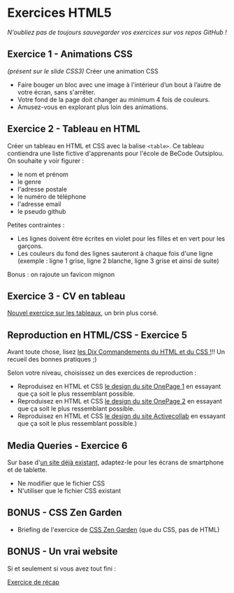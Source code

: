 # Exercices HTML5
*N'oubliez pas de toujours sauvegarder vos exercices sur vos repos GitHub !*

## Exercice 1 - Animations CSS

*(présent sur le slide CSS3)*
Créer une animation CSS
- Faire bouger un bloc avec une image à l'intérieur d’un bout à l’autre de votre écran, sans s'arrêter.
- Votre fond de la page doit changer au minimum 4 fois de couleurs.
- Amusez-vous en explorant plus loin des animations.

## Exercice 2 - Tableau en HTML

Créer un tableau en HTML et CSS avec la balise `<table>`.
Ce tableau contiendra une liste fictive d'apprenants pour l'école de BeCode Outsiplou. On souhaite y voir figurer :
- le nom et prénom
- le genre
- l'adresse postale
- le numéro de téléphone
- l'adresse email
- le pseudo github

Petites contraintes :
- Les lignes doivent être écrites en violet pour les filles et en vert pour les garçons.
- Les couleurs du fond des lignes sauteront à chaque fois d'une ligne (exemple : ligne 1 grise, ligne 2 blanche, ligne 3 grise et ainsi de suite)

Bonus : on rajoute un favicon mignon

## Exercice 3 - CV en tableau

[Nouvel exercice sur les tableaux](Training-table-fr.md), un brin plus corsé.

## Reproduction en HTML/CSS - Exercice 5

Avant toute chose, lisez [les Dix Commandements du HTML et du CSS !](Ten-Commandments-of-HTML-and-CSS-FR)!!
Un recueil des bonnes pratiques ;)

Selon votre niveau, choisissez un des exercices de reproduction :
- Reproduisez en HTML et CSS [le design du site OnePage 1](onepager-1.jpg) en essayant que ça soit le plus ressemblant possible.
- Reproduisez en HTML et CSS [le design du site OnePage 2](onepager-2.jpg) en essayant que ça soit le plus ressemblant possible.
- Reproduisez en HTML et CSS [le design du site Activecollab](capture-fullpage.png) en essayant que ça soit le plus ressemblant possible.)

## Media Queries - Exercice 6

Sur base d'[un site déjà existant](exo-respons.zip), adaptez-le pour les écrans de smartphone et de tablette.
- Ne modifier que le fichier CSS
- N'utiliser que le fichier CSS existant

## BONUS - CSS Zen Garden

- Briefing de l'exercice de [CSS Zen Garden](CSSZenGarden.md) (que du CSS, pas de HTML)

## BONUS - Un vrai website

Si et seulement si vous avez tout fini :

[Exercice de récap](Training-recap.md)
